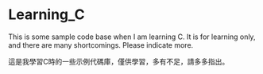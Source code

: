 # Learning_C
This is some sample code base when I am learning C. It is for learning only, and there are many shortcomings. Please indicate more.

這是我學習C時的一些示例代碼庫，僅供學習，多有不足，請多多指出。
